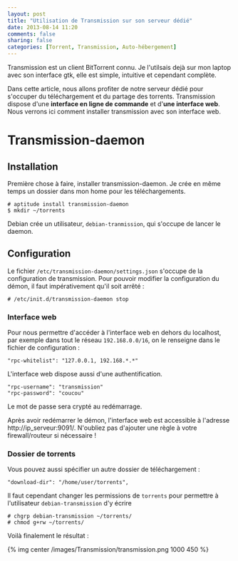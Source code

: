 ```yaml
---
layout: post
title: "Utilisation de Transmission sur son serveur dédié"
date: 2013-08-14 11:20
comments: false
sharing: false
categories: [Torrent, Transmission, Auto-hébergement]
---
```


Transmission est un client BitTorrent connu. Je l'utilsais dejà sur mon laptop avec son interface gtk, elle est simple, intuitive et cependant complète.

Dans cette article, nous allons profiter de notre serveur dédié pour s'occuper du téléchargement et du partage des torrents. Transmission dispose d'une **interface en ligne de commande** et d'**une interface web**. Nous verrons ici comment installer transmission avec son interface web.
<!-- more -->

# Transmission-daemon

## Installation

Première chose à faire, installer transmission-daemon. Je crée en même temps un dossier dans mon home pour les téléchargements.

	# aptitude install transmission-daemon
	$ mkdir ~/torrents

Debian crée un utilisateur, `debian-tranmission`, qui s'occupe de lancer le daemon.

## Configuration

Le fichier `/etc/transmission-daemon/settings.json` s'occupe de la configuration de transmission. Pour pouvoir modifier la configuration du démon, il faut impérativement qu'il soit arrêté :

	# /etc/init.d/transmission-daemon stop

### Interface web

Pour nous permettre d'accéder à l'interface web en dehors du localhost, par exemple dans tout le réseau `192.168.0.0/16`, on le renseigne dans le fichier de configuration :

	"rpc-whitelist": "127.0.0.1, 192.168.*.*"

L'interface web dispose aussi d'une authentification.

	"rpc-username": "transmission"
	"rpc-password": "coucou"

Le mot de passe sera crypté au redémarrage.

Après avoir redémarrer le démon, l'interface web est accessible à l'adresse http://ip_serveur:9091/. N'oubliez pas d'ajouter une règle à votre firewall/routeur si nécessaire !

### Dossier de torrents

Vous pouvez aussi spécifier un autre dossier de téléchargement :

	"download-dir": "/home/user/torrents",

Il faut cependant changer les permissions de `torrents` pour permettre à l'utilisateur `debian-transmission` d'y écrire

	# chgrp debian-transmission ~/torrents/
	# chmod g+rw ~/torrents/

Voilà finalement le résultat :

{% img center /images/Transmission/transmission.png 1000 450 %}

